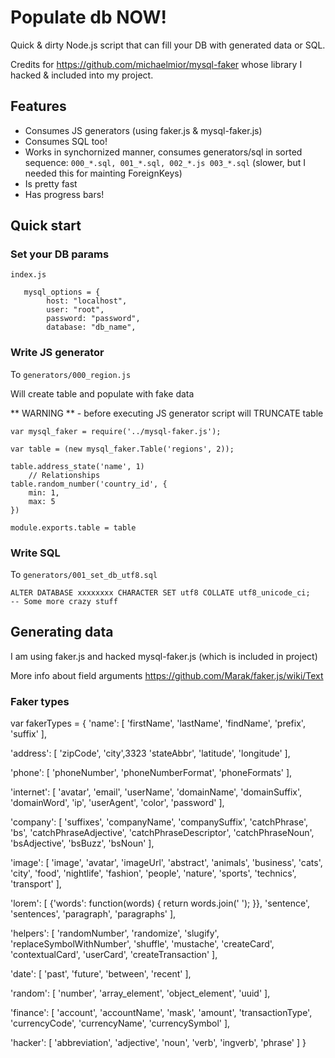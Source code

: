 # Populate db NOW!

Quick & dirty Node.js script that can fill your DB with generated data or SQL.

Credits for https://github.com/michaelmior/mysql-faker whose library I hacked & included into my project.

## Features

* Consumes JS generators (using faker.js & mysql-faker.js)
* Consumes SQL too!
* Works in synchornized manner, consumes generators/sql in sorted sequence: `000_*.sql, 001_*.sql, 002_*.js 003_*.sql` (slower, but I needed this for mainting ForeignKeys)
* Is pretty fast
* Has progress bars!

## Quick start

### Set your DB params

`index.js`

```
   mysql_options = {
        host: "localhost",
        user: "root",
        password: "password",
        database: "db_name",
```

### Write JS generator

To `generators/000_region.js`

Will create table and populate with fake data

** WARNING ** - before executing JS generator script will TRUNCATE table

```
var mysql_faker = require('../mysql-faker.js');

var table = (new mysql_faker.Table('regions', 2));

table.address_state('name', 1)
    // Relationships
table.random_number('country_id', {
    min: 1,
    max: 5
})

module.exports.table = table
```

### Write SQL

To `generators/001_set_db_utf8.sql`

```
ALTER DATABASE xxxxxxxx CHARACTER SET utf8 COLLATE utf8_unicode_ci;
-- Some more crazy stuff
```


 
## Generating data

I am using faker.js and hacked mysql-faker.js (which is included in project)

More info about field arguments https://github.com/Marak/faker.js/wiki/Text
 
### Faker types

var fakerTypes = {
  'name': [
    'firstName',
    'lastName',
    'findName',
    'prefix',
    'suffix'
  ],

  'address': [
    'zipCode',
    'city',3323
    'stateAbbr',
    'latitude',
    'longitude'
  ],

  'phone': [
    'phoneNumber',
    'phoneNumberFormat',
    'phoneFormats'
  ],
  
  'internet': [
    'avatar',
    'email',
    'userName',
    'domainName',
    'domainSuffix',
    'domainWord',
    'ip',
    'userAgent',
    'color',
    'password'
  ],
  
  'company': [
    'suffixes',
    'companyName',
    'companySuffix',
    'catchPhrase',
    'bs',
    'catchPhraseAdjective',
    'catchPhraseDescriptor',
    'catchPhraseNoun',
    'bsAdjective',
    'bsBuzz',
    'bsNoun'
  ],

  'image': [
    'image',
    'avatar',
    'imageUrl',
    'abstract',
    'animals',
    'business',
    'cats',
    'city',
    'food',
    'nightlife',
    'fashion',
    'people',
    'nature',
    'sports',
    'technics',
    'transport'
  ],

  'lorem': [
    {'words': function(words) { return words.join(' '); }},
    'sentence',
    'sentences',
    'paragraph',
    'paragraphs'
  ],

  'helpers': [
    'randomNumber',
    'randomize',
    'slugify',
    'replaceSymbolWithNumber',
    'shuffle',
    'mustache',
    'createCard',
    'contextualCard',
    'userCard',
    'createTransaction'
  ],

  'date': [
    'past',
    'future',
    'between',
    'recent'
  ],

  'random': [
    'number',
    'array_element',
    'object_element',
    'uuid'
  ],

  'finance': [
    'account',
    'accountName',
    'mask',
    'amount',
    'transactionType',
    'currencyCode',
    'currencyName',
    'currencySymbol'
  ],

  'hacker': [
    'abbreviation',
    'adjective',
    'noun',
    'verb',
    'ingverb',
    'phrase'
  ]
}